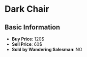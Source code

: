# Dark Chair

## Basic Information

- **Buy Price**: 120$
- **Sell Price**: 60$
- **Sold by Wandering Salesman**: NO